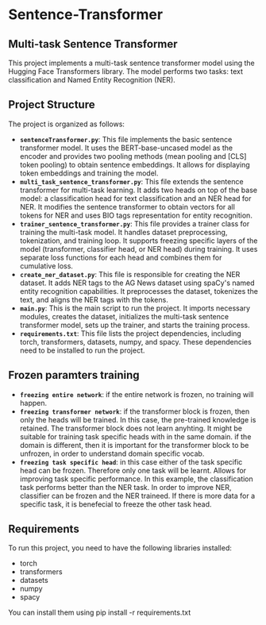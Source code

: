# Sentence-Transformer


## Multi-task Sentence Transformer

This project implements a multi-task sentence transformer model using the Hugging Face Transformers library. The model performs two tasks: text classification and Named Entity Recognition (NER).

## Project Structure

The project is organized as follows:

*   **`sentenceTransformer.py`**: This file implements the basic sentence transformer model. It uses the BERT-base-uncased model as the encoder and provides two pooling methods (mean pooling and [CLS] token pooling) to obtain sentence embeddings. It allows for displaying token embeddings and training the model.
*   **`multi_task_sentence_transformer.py`**: This file extends the sentence transformer for multi-task learning. It adds two heads on top of the base model: a classification head for text classification and an NER head for NER. It modifies the sentence transformer to obtain vectors for all tokens for NER and uses BIO tags representation for entity recognition.
*   **`trainer_sentence_transformer.py`**: This file provides a trainer class for training the multi-task model. It handles dataset preprocessing, tokenization, and training loop. It supports freezing specific layers of the model (transformer, classifier head, or NER head) during training. It uses separate loss functions for each head and combines them for cumulative loss.
*   **`create_ner_dataset.py`**: This file is responsible for creating the NER dataset. It adds NER tags to the AG News dataset using spaCy's named entity recognition capabilities. It preprocesses the dataset, tokenizes the text, and aligns the NER tags with the tokens.
*   **`main.py`**: This is the main script to run the project. It imports necessary modules, creates the dataset, initializes the multi-task sentence transformer model, sets up the trainer, and starts the training process.
*   **`requirements.txt`**: This file lists the project dependencies, including torch, transformers, datasets, numpy, and spacy. These dependencies need to be installed to run the project.

## Frozen paramters training

* **`freezing entire network`**: if the entire network is frozen, no training will happen.
* **`freezing transformer network`**: if the transformer block is frozen, then only the heads will be trained. In this case, the pre-trained knowledge is retained. The transformer block does not learn anyhting. It might be suitable for training task specific heads with in the same domain. if the domain is different, then it is important for the transformer block to be unfrozen, in order to understand domain specific vocab.
* **`freezing task specific head`**: in this case either of the task specific head can be frozen. Therefore only one task will be learnt. Allows for improving task specific performance. In this example, the classification task performs better than the NER task. In order to improve NER, classifier can be frozen and the NER traineed. If there is more data for a specific task, it is benefecial to freeze the other task head. 

## Requirements

To run this project, you need to have the following libraries installed:

*   torch
*   transformers
*   datasets
*   numpy
*   spacy

You can install them using pip install -r requirements.txt
